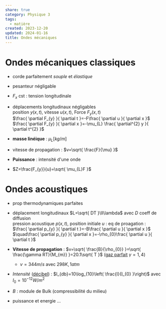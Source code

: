```yaml
---  
share: true  
category: Physique 3  
tags:  
  - matière  
created: 2023-12-20  
updated: 2024-01-16  
title: Ondes mécaniques  
---  
```

  
# Ondes mécaniques classiques  
  
- corde parfaitement *souple* et *élastique*  
  
- pesanteur négligable  
  
- $F_{x}$ cst : tension longitudinale  
  
- déplacements longitudinaux négligables  
position $y(x,t)$, vitesse $u(x,t)$, Force $F_{y}(x,t)$  
$\frac{ \partial F_{y} }{ \partial t }=-F\frac{ \partial u }{ \partial x }$      
$\frac{ \partial F_{y} }{ \partial x }=-\mu_{L} \frac{ \partial^{2} y }{ \partial t^{2} }$  
  
  
- **masse linéique** : $\mu_{L}[kg/m]$  
  
- vitesse de propagation : $v=\sqrt{ \frac{F}{\mu} }$  
  
- **Puissance** : intensité d'une onde  
  
- $Z=\frac{F_{y}}{u}=\sqrt{ \mu_{L}F }$  
# Ondes acoustiques  
  
- prop thermodynamiques parfaites  
  
- déplacement longitudinaux $L=\sqrt{ DT }\ll\lambda$ avec $D$ coeff de diffusion  
pression acoustique $p(x,t)$, position initiale $u$ : eq de proagation :  
$\frac{ \partial p_{y} }{ \partial t }=-B\frac{ \partial u }{ \partial x }$ $\quad\frac{ \partial p_{y} }{ \partial x }=-\rho_{0}\frac{ \partial u }{ \partial t }$  
  
- **Vitesse de propagation** : $v=\sqrt{ \frac{B}{\rho_{0}} }=\sqrt{ \frac{\gamma RT}{M_{m}} }=20.1\sqrt{ T }$   ([gaz parfait](gaz%20parfait.md) $\gamma=1,4$)  
	- $v=344m/s$ avec $298K, 1atm$  
  
- *Intensité* ([décibel](d%C3%A9cibel.md)) : $I_{db}=10\log_{10}\left( \frac{I}{I_{0} }\right)$ avec $I_{0}=10^{-12} W/m^{2}$  
  
- $B$ : module de Bulk (compressibilité du milieu)  
  
- puissance et energie …  

